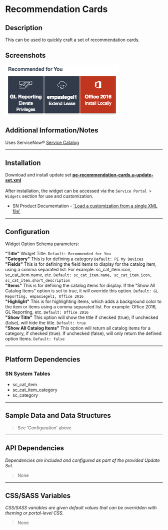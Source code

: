 # Recommendation Cards

## Description

This can be used to quickly craft a set of recommendation cards.

## Screenshots
![](../images/pe-recommendation-cards-1.png)

## Additional Information/Notes

Uses ServiceNow® [Service Catalog](https://docs.servicenow.com/bundle/istanbul-it-service-management/page/product/service-catalog-management/concept/c_ServiceCatalogManagement.html)

---

## Installation

Download and install update set **[pe-recommendation-cards.u-update-set.xml](https://github.com/platform-experience/serviceportal-widget-library/blob/master/pe-recommendation-cards/pe-recommendation-cards.u-update-set.xml)** <br/><br/>
After installation, the widget can be accessed via the `Service Portal > Widgets` section for use and customization.<br/>
* SN Product Documentation - ['Load a customization from a single XML file'](https://docs.servicenow.com/bundle/istanbul-application-development/page/build/system-update-sets/task/t_LoadCustomizationsFromAnXMLFile.html)

---

## Configuration

Widget Option Schema parameters:

**"Title"** Widget Title. `Default: Recommended for You`<br/>
**"Category"** This is for defining a category `Default: PE My Devices`<br/>
**"Fields"** This is for defining the field items to display for the catalog item, using a comma separated list. For example: sc_cat_item.icon, sc_cat_item.name, etc. `Default: sc_cat_item.name, sc_cat_item.icon, sc_cat_item.short_description`<br/>
**"Items"** This is for defining the catalog items for display. If the "Show All Catalog Items" option is set to true, it will override this option. `Default: GL Reporting, empasiegel1, Office 2016`<br/>
**"Highlight"** This is for highlighting items, which adds a background color to the item or items using a comma separated list. For example: Office 2016, GL Reporting, etc. `Default: Office 2016`<br/>
**"Show Title"** This option will show the title if checked (true); if unchecked (false), will hide the title. `Default: true`<br/>
**"Show All Catalog Items"** This option will return all catalog items for a category, if checked (true). If unchecked (false), will only return the defined option Items. `Default: false`<br/>

---

## Platform Dependencies

### SN System Tables
* sc_cat_item
* sc_cat_item_category
* sc_category

---

## Sample Data and Data Structures

> See 'Configuration' above

---

## API Dependencies

<i>Dependencies are included and configured as part of the provided Update Set.</i>
> None

---

## CSS/SASS Variables

_CSS/SASS variables are given default values that can be overridden with theming or portal-level CSS._
> None